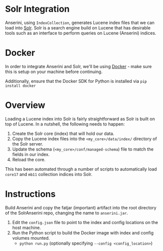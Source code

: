 # Solr Integration

Anserini, using `IndexCollection`, generates Lucene index files that we can load into [Solr](http://lucene.apache.org/solr/). Solr is a search engine build on Lucene that has desirable tools such as an interface to perform queries on Lucene (Anserini) indices.

Docker
======

In order to integrate Anserini and Solr, we'll be using [Docker](https://www.docker.com/) - make sure this is setup on your machine before continuing.

Additionally, ensure that the Docker SDK for Python is installed via `pip install docker`

Overview
========

Loading a Lucene index into Solr is fairly straightforward as Solr is built on top of Lucene. In a nutshell, the following needs to happen:

1. Create the Solr core (index) that will hold our data.
2. Copy the Lucene index files into the `<my_core>/data/index/` directory of the Solr server.
3. Update the schema (`<my_core>/conf/managed-schema`) file to match the fields in our index.
4. Reload the core.

This has been automated through a number of scripts to automatically load `core17` and `mb11` collection indices into Solr.

Instructions
============

Build Anserini and copy the fatjar (important) artifact into the root directory of the SolrAnserini repo, changing the name to `anserini.jar`.

1. Edit the `config.json` file to point to the index and config locations on the host machine.
2. Run the Python script to build the Docker image with index and config volumes mounted.
    - `python run.py` (optionally specifying `--config <config_location>`)
